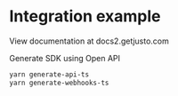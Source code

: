 # Integration example

View documentation at docs2.getjusto.com

Generate SDK using Open API

```bash
yarn generate-api-ts
yarn generate-webhooks-ts
```
